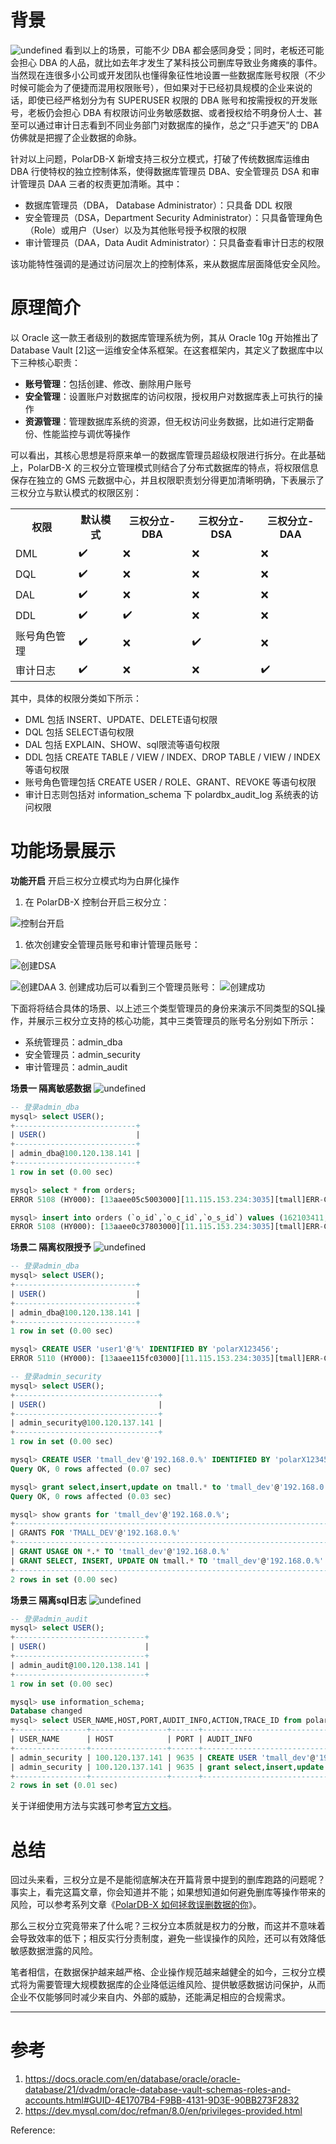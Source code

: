 # 背景

![undefined](https://intranetproxy.alipay.com/skylark/lark/0/2021/png/314457/1638712172791-dc26827f-c68d-4ec3-a679-1680e0ac3208.png) 
看到以上的场景，可能不少 DBA 都会感同身受；同时，老板还可能会担心 DBA 的人品，就比如去年才发生了某科技公司删库导致业务瘫痪的事件。当然现在连很多小公司或开发团队也懂得象征性地设置一些数据库账号权限（不少时候可能会为了便捷而混用权限账号），但如果对于已经初具规模的企业来说的话，即使已经严格划分为有 SUPERUSER 权限的 DBA 账号和按需授权的开发账号，老板仍会担心 DBA 有权限访问业务敏感数据、或者授权给不明身份人士、甚至可以通过审计日志看到不同业务部门对数据库的操作，总之“只手遮天”的 DBA 仿佛就是把握了企业数据的命脉。

针对以上问题，PolarDB-X 新增支持三权分立模式，打破了传统数据库运维由 DBA 行使特权的独立控制体系，使得数据库管理员 DBA、安全管理员 DSA 和审计管理员 DAA 三者的权责更加清晰。其中：

-   数据库管理员（DBA， Database Administrator）：只具备 DDL 权限
-   安全管理员（DSA，Department Security Administrator）：只具备管理角色（Role）或用户（User）以及为其他账号授予权限的权限
-   审计管理员（DAA，Data Audit Administrator）：只具备查看审计日志的权限

该功能特性强调的是通过访问层次上的控制体系，来从数据库层面降低安全风险。

# 原理简介

以 Oracle 这一款王者级别的数据库管理系统为例，其从 Oracle 10g 开始推出了 Database Vault [2]这一运维安全体系框架。在这套框架内，其定义了数据库中以下三种核心职责：

-   **账号管理**：包括创建、修改、删除用户账号
-   **安全管理**：设置账户对数据库的访问权限，授权用户对数据库表上可执行的操作
-   **资源管理**：管理数据库系统的资源，但无权访问业务数据，比如进行定期备份、性能监控与调优等操作

可以看出，其核心思想是将原来单一的数据库管理员超级权限进行拆分。在此基础上，PolarDB-X 的三权分立管理模式则结合了分布式数据库的特点，将权限信息保存在独立的 GMS 元数据中心，并且权限职责划分得更加清晰明确，下表展示了三权分立与默认模式的权限区别：

<table>
<tr class="header">
<th>权限</th>
<th>默认模式</th>
<th>三权分立-<strong>DBA</strong></th>
<th>三权分立-<strong>DSA</strong></th>
<th>三权分立-<strong>DAA</strong></th>
</tr>
<tr class="odd">
<td>DML</td>
<td>✔️</td>
<td>❌</td>
<td>❌</td>
<td>❌</td>
</tr>
<tr class="even">
<td>DQL</td>
<td>✔️</td>
<td>❌</td>
<td>❌</td>
<td>❌</td>
</tr>
<tr class="odd">
<td>DAL</td>
<td>✔️</td>
<td>❌</td>
<td>❌</td>
<td>❌</td>
</tr>
<tr class="even">
<td>DDL</td>
<td>✔️</td>
<td>✔️</td>
<td>❌</td>
<td>❌</td>
</tr>
<tr class="odd">
<td>账号角色管理</td>
<td>✔️</td>
<td>❌</td>
<td>✔️</td>
<td>❌</td>
</tr>
<tr class="even">
<td>审计日志</td>
<td>✔️</td>
<td>❌</td>
<td>❌</td>
<td>✔️</td>
</tr>
</table>

其中，具体的权限分类如下所示：

-   DML 包括 INSERT、UPDATE、DELETE语句权限
-   DQL 包括 SELECT语句权限
-   DAL 包括 EXPLAIN、SHOW、sql限流等语句权限
-   DDL 包括 CREATE TABLE / VIEW / INDEX、DROP TABLE / VIEW / INDEX等语句权限
-   账号角色管理包括 CREATE USER / ROLE、GRANT、REVOKE 等语句权限
-   审计日志则包括对 information_schema 下 polardbx_audit_log 系统表的访问权限

# 功能场景展示

**功能开启**
开启三权分立模式均为白屏化操作

1.  在 PolarDB-X 控制台开启三权分立：

![控制台开启](https://intranetproxy.alipay.com/skylark/lark/0/2021/png/314457/1638356782172-9356d007-698a-4e99-8878-51b3c94bccd5.png)

1.  依次创建安全管理员账号和审计管理员账号：

![创建DSA](https://intranetproxy.alipay.com/skylark/lark/0/2021/png/314457/1638336258047-c5e732b3-b757-4893-aab5-b21fcd9b103b.png)

![创建DAA](https://intranetproxy.alipay.com/skylark/lark/0/2021/png/314457/1638336309751-c2b9ac85-1b94-42ac-951f-5121818332d2.png) 
3. 创建成功后可以看到三个管理员账号：
![创建成功](https://intranetproxy.alipay.com/skylark/lark/0/2021/png/314457/1638431124510-6e6bd114-b4b7-481b-9633-f0ad31bfbe84.png)

下面将将结合具体的场景、以上述三个类型管理员的身份来演示不同类型的SQL操作，并展示三权分立支持的核心功能，其中三类管理员的账号名分别如下所示：

-   系统管理员：admin_dba
-   安全管理员：admin_security
-   审计管理员：admin_audit

**场景一 隔离敏感数据**
![undefined](https://intranetproxy.alipay.com/skylark/lark/0/2021/png/314457/1638714620980-ba61e6a7-0018-4bee-9b76-3de5c075c2a0.png)

```sql
-- 登录admin_dba
mysql> select USER();
+---------------------------+
| USER()                    |
+---------------------------+
| admin_dba@100.120.138.141 |
+---------------------------+
1 row in set (0.00 sec)

mysql> select * from orders;
ERROR 5108 (HY000): [13aaee05c5003000][11.115.153.234:3035][tmall]ERR-CODE: [TDDL-5108][ERR_CHECK_PRIVILEGE_FAILED_ON_TABLE] User admin_dba@'100.120.138.141' does not have 'SELECT' privilege on table 'ORDERS'. Database is TMALL.

mysql> insert into orders (`o_id`,`o_c_id`,`o_s_id`) values (162103411, 1, 123);
ERROR 5108 (HY000): [13aaee0c37803000][11.115.153.234:3035][tmall]ERR-CODE: [TDDL-5108][ERR_CHECK_PRIVILEGE_FAILED_ON_TABLE] User admin_dba@'100.120.138.141' does not have 'INSERT' privilege on table 'ORDERS'. Database is TMALL.
```

**场景二 隔离权限授予**
![undefined](https://intranetproxy.alipay.com/skylark/lark/0/2021/png/314457/1638714634777-117b1ec6-1335-45e8-8fa7-50f29b24b04b.png)

```sql
-- 登录admin_dba
mysql> select USER();
+---------------------------+
| USER()                    |
+---------------------------+
| admin_dba@100.120.138.141 |
+---------------------------+
1 row in set (0.00 sec)

mysql> CREATE USER 'user1'@'%' IDENTIFIED BY 'polarX123456';
ERROR 5110 (HY000): [13aaee115fc03000][11.115.153.234:3035][tmall]ERR-CODE: [TDDL-5110][ERR_CHECK_PRIVILEGE_FAILED] User admin_dba@'100.120.138.141' does not have 'CREATE ACCOUNT' privilege. Database is TMALL.

-- 登录admin_security
mysql> select USER();
+--------------------------------+
| USER()                         |
+--------------------------------+
| admin_security@100.120.137.141 |
+--------------------------------+
1 row in set (0.00 sec)

mysql> CREATE USER 'tmall_dev'@'192.168.0.%' IDENTIFIED BY 'polarX123456';
Query OK, 0 rows affected (0.07 sec)

mysql> grant select,insert,update on tmall.* to 'tmall_dev'@'192.168.0.%';
Query OK, 0 rows affected (0.03 sec)

mysql> show grants for 'tmall_dev'@'192.168.0.%';
+----------------------------------------------------------------------+
| GRANTS FOR 'TMALL_DEV'@'192.168.0.%'                                 |
+----------------------------------------------------------------------+
| GRANT USAGE ON *.* TO 'tmall_dev'@'192.168.0.%'                      |
| GRANT SELECT, INSERT, UPDATE ON tmall.* TO 'tmall_dev'@'192.168.0.%' |
+----------------------------------------------------------------------+
2 rows in set (0.00 sec)

```

**场景三 隔离sql日志**
![undefined](https://intranetproxy.alipay.com/skylark/lark/0/2021/png/314457/1638715871281-255fca01-ea09-49b9-992c-93a763b25888.png)

```sql
-- 登录admin_audit
mysql> select USER();
+-----------------------------+
| USER()                      |
+-----------------------------+
| admin_audit@100.120.138.141 |
+-----------------------------+
1 row in set (0.00 sec)

mysql> use information_schema;
Database changed
mysql> select USER_NAME,HOST,PORT,AUDIT_INFO,ACTION,TRACE_ID from polardbx_audit_log where SCHEMA = 'tmall';
+----------------+-----------------+------+--------------------------------------------------------------------+-------------+------------------+
| USER_NAME      | HOST            | PORT | AUDIT_INFO                                                         | ACTION      | TRACE_ID         |
+----------------+-----------------+------+--------------------------------------------------------------------+-------------+------------------+
| admin_security | 100.120.137.141 | 9635 | CREATE USER 'tmall_dev'@'192.168.0.%' IDENTIFIED BY 'polarX123456' | CREATE_USER | 13aaef15fd004000 |
| admin_security | 100.120.137.141 | 9635 | grant select,insert,update on tmall.* to 'tmall_dev'@'192.168.0.%' | GRANT       | 13aaef5d78804000 |
+----------------+-----------------+------+--------------------------------------------------------------------+-------------+------------------+
2 rows in set (0.01 sec)
```

关于详细使用方法与实践可参考[官方文档](https://help.aliyun.com/document_detail/213823.html)。

# 总结

回过头来看，三权分立是不是能彻底解决在开篇背景中提到的删库跑路的问题呢？事实上，看完这篇文章，你会知道并不能；如果想知道如何避免删库等操作带来的风险，可以参考系列文章《[PolarDB-X 如何拯救误删数据的你](https://zhuanlan.zhihu.com/p/367137740)》。

那么三权分立究竟带来了什么呢？三权分立本质就是权力的分散，而这并不意味着会导致效率的低下；相反实行分责制度，避免一些误操作的风险，还可以有效降低敏感数据泄露的风险。

笔者相信，在数据保护越来越严格、企业操作规范越来越健全的如今，三权分立模式将为需要管理大规模数据库的企业降低运维风险、提供敏感数据访问保护，从而企业不仅能够同时减少来自内、外部的威胁，还能满足相应的合规需求。

---

# 参考

1.  https://docs.oracle.com/en/database/oracle/oracle-database/21/dvadm/oracle-database-vault-schemas-roles-and-accounts.html#GUID-4E1707B4-F9BB-4131-9D3E-90BB273F2832
1.  https://dev.mysql.com/doc/refman/8.0/en/privileges-provided.html



Reference:

